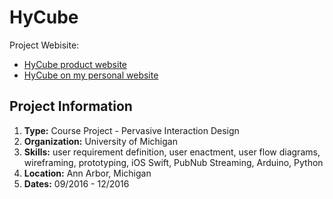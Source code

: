 # HyCube
Project Webisite:
- [HyCube product website](http://hygeniux.weebly.com/)
- [HyCube on my personal website](http://www.tsungweiho.com/hycube.html)

## Project Information
1. **Type:** Course Project - Pervasive Interaction Design
2. **Organization:** University of Michigan
3. **Skills:** user requirement definition, user enactment, user flow diagrams, wireframing, prototyping, iOS Swift, PubNub Streaming, Arduino, Python
4. **Location:** Ann Arbor, Michigan
5. **Dates:** 09/2016 - 12/2016

